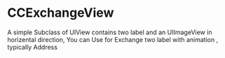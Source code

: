 # CCExchangeView
A simple Subclass of UIView contains two label and an UIImageView in horizental direction, You can Use for Exchange two label with animation , typically Address
